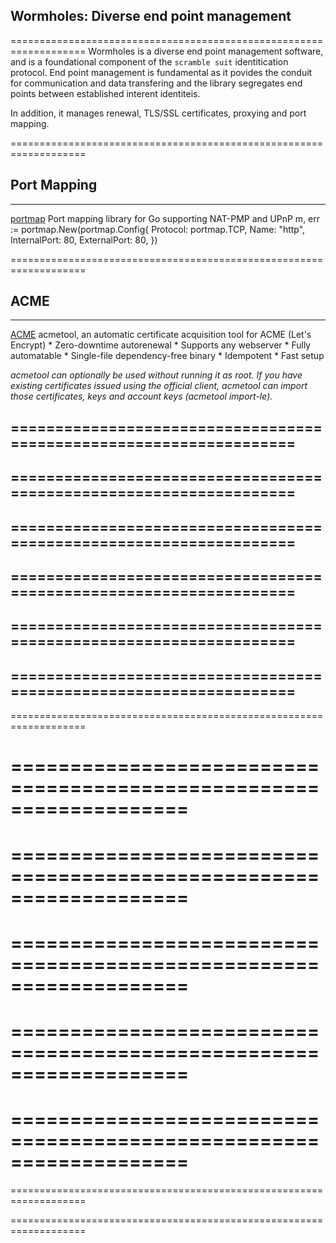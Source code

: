 ##
##  Wormholes: Diverse end point management
===================================================================
Wormholes is a diverse end point management software, and is a foundational component of the `scramble suit` identitication protocol. End point management is fundamental as it povides the conduit for communication and data transfering and the library segregates end points between established interent identiteis. 

In addition, it manages renewal, TLS/SSL certificates, proxying and port mapping. 









===================================================================
## Port Mapping
-------------------------------------------------------------------
[portmap](https://github.com/hlandau/portmap)
Port mapping library for Go supporting NAT-PMP and UPnP 
		m, err := portmap.New(portmap.Config{
		  Protocol:     portmap.TCP,
		  Name:         "http",
		  InternalPort:  80,
		  ExternalPort:  80,
		})












===================================================================
## ACME
-------------------------------------------------------------------
[ACME](https://github.com/hlandau/acme)
acmetool, an automatic certificate acquisition tool for ACME (Let's Encrypt) 
	 * Zero-downtime autorenewal
	 * Supports any webserver
	 * Fully automatable
	 * Single-file dependency-free binary
	 * Idempotent
	 * Fast setup

*acmetool can optionally be used without running it as root. If you have existing certificates issued using the official client, acmetool can import those certificates, keys and account keys (acmetool import-le).*



===================================================================
-------------------------------------------------------------------
===================================================================
-------------------------------------------------------------------
===================================================================
-------------------------------------------------------------------
===================================================================
-------------------------------------------------------------------
===================================================================
-------------------------------------------------------------------



===================================================================
-------------------------------------------------------------------








===================================================================

===================================================================
===================================================================
===================================================================
===================================================================
===================================================================
===================================================================
===================================================================
===================================================================
===================================================================
===================================================================









===================================================================










===================================================================

